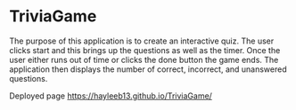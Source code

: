 # TriviaGame

The purpose of this application is to create an interactive quiz.
The user clicks start and this brings up the questions as well as the timer.
Once the user either runs out of time or clicks the done button the game ends.
The application then displays the number of correct, incorrect, and unanswered questions.

Deployed page https://hayleeb13.github.io/TriviaGame/
